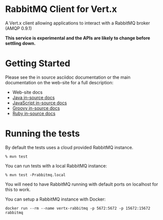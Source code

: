# RabbitMQ Client for Vert.x

A Vert.x client allowing applications to interact with a RabbitMQ broker (AMQP 0.9.1)

**This service is experimental and the APIs are likely to change before settling down.**

# Getting Started

Please see the in source asciidoc documentation or the main documentation on the web-site for a full description:

* Web-site docs
* [Java in-source docs](../master/src/main/asciidoc/java/index.adoc)
* [JavaScript in-source docs](../master/src/main/asciidoc/js/index.adoc)
* [Groovy in-source docs](../master/src/main/asciidoc/groovy/index.adoc)
* [Ruby in-source docs](../master/src/main/asciidoc/ruby/index.adoc)

# Running the tests

By default the tests uses a cloud provided RabbitMQ instance.

```
% mvn test
```

You can run tests with a local RabbitMQ instance:

```
% mvn test -Prabbitmq.local
```

You will need to have RabbitMQ running with default ports on localhost for this to work.

You can setup a RabbitMQ instance with Docker:

```
docker run --rm --name vertx-rabbitmq -p 5672:5672 -p 15672:15672 rabbitmq
```
